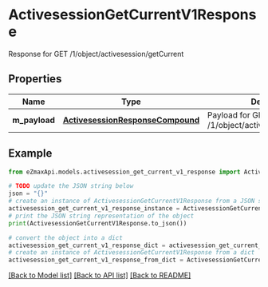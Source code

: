 # ActivesessionGetCurrentV1Response

Response for GET /1/object/activesession/getCurrent

## Properties

Name | Type | Description | Notes
------------ | ------------- | ------------- | -------------
**m_payload** | [**ActivesessionResponseCompound**](ActivesessionResponseCompound.md) | Payload for GET /1/object/activesession/getCurrent | 

## Example

```python
from eZmaxApi.models.activesession_get_current_v1_response import ActivesessionGetCurrentV1Response

# TODO update the JSON string below
json = "{}"
# create an instance of ActivesessionGetCurrentV1Response from a JSON string
activesession_get_current_v1_response_instance = ActivesessionGetCurrentV1Response.from_json(json)
# print the JSON string representation of the object
print(ActivesessionGetCurrentV1Response.to_json())

# convert the object into a dict
activesession_get_current_v1_response_dict = activesession_get_current_v1_response_instance.to_dict()
# create an instance of ActivesessionGetCurrentV1Response from a dict
activesession_get_current_v1_response_from_dict = ActivesessionGetCurrentV1Response.from_dict(activesession_get_current_v1_response_dict)
```
[[Back to Model list]](../README.md#documentation-for-models) [[Back to API list]](../README.md#documentation-for-api-endpoints) [[Back to README]](../README.md)



